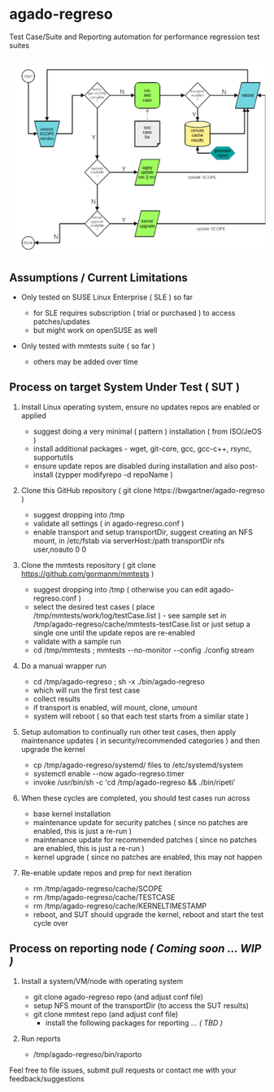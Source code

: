 # agado-regreso

Test Case/Suite and Reporting automation for performance regression test suites

![FlowChart](/images/AgadoRegreso-FlowChart.png)


## Assumptions / Current Limitations

- Only tested on SUSE Linux Enterprise ( SLE ) so far
  - for SLE requires subscription ( trial or purchased ) to access patches/updates
  - but might work on openSUSE as well

- Only tested with mmtests suite ( so far )
  - others may be added over time

## Process on target System Under Test ( SUT )

1. Install Linux operating system, ensure no updates repos are enabled or applied
   - suggest doing a very minimal ( pattern ) installation ( from ISO/JeOS )
   - install additional packages - wget, git-core, gcc, gcc-c++, rsync, supportutils
   - ensure update repos are disabled during installation and also post-install (zypper modifyrepo -d repoName )

2. Clone this GitHub repository ( git clone https://bwgartner/agado-regreso )
   - suggest dropping into /tmp
   - validate all settings ( in agado-regreso.conf )
   - enable transport and setup transportDir, suggest creating an NFS mount, in /etc/fstab via serverHost:/path transportDir nfs user,noauto 0 0

3. Clone the mmtests repository ( git clone https://github.com/gormanm/mmtests )
   - suggest dropping into /tmp ( otherwise you can edit agado-regreso.conf )
   - select the desired test cases ( place /tmp/mmtests/work/log/testCase.list )     - see sample set in /tmp/agado-regreso/cache/mmtests-testCase.list or just setup a single one until the update repos are re-enabled
   - validate with a sample run
   - cd /tmp/mmtests ; mmtests --no-monitor --config ./config stream

4. Do a manual wrapper run
   - cd /tmp/agado-regreso ; sh -x ./bin/agado-regreso
   - which will run the first test case
   - collect results
   - if transport is enabled, will mount, clone, umount
   - system will reboot ( so that each test starts from a similar state )

5. Setup automation to continually run other test cases, then apply maintenance updates ( in security/recommended categories ) and then upgrade the kernel
   - cp /tmp/agado-regreso/systemd/ files to /etc/systemd/system
   - systemctl enable --now agado-regreso.timer
   - invoke /usr/bin/sh -c 'cd /tmp/agado-regreso && ./bin/ripeti'

6. When these cycles are completed, you should test cases run across
   - base kernel installation
   - maintenance update for security patches ( since no patches are enabled, this is just a re-run )
   - maintenance update for recommended patches ( since no patches are enabled, this is just a re-run )
   - kernel upgrade ( since no patches are enabled, this may not happen 

7. Re-enable update repos and prep for next iteration
   - rm /tmp/agado-regreso/cache/SCOPE
   - rm /tmp/agado-regreso/cache/TESTCASE
   - rm /tmp/agado-regreso/cache/KERNELTIMESTAMP
   - reboot, and SUT should upgrade the kernel, reboot and start the test cycle over

## Process on reporting node *( Coming soon ... WIP )*

1. Install a system/VM/node with operating system
   - git clone agado-regreso repo (and adjust conf file)
   - setup NFS mount of the transportDir (to access the SUT results)
   - git clone mmtest repo (and adjust conf file)
     - install the following packages for reporting ... *( TBD )*

2. Run reports
   - /tmp/agado-regreso/bin/raporto

Feel free to file issues, submit pull requests or contact me with your feedback/suggestions
